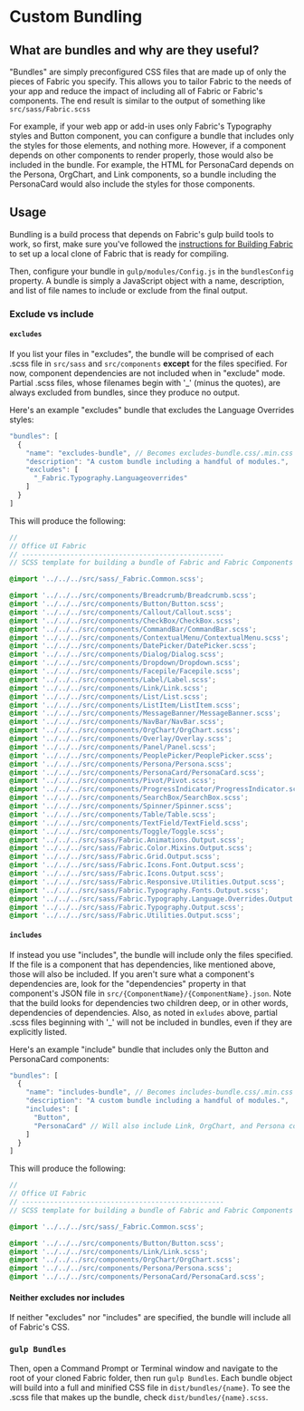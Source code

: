 # Custom Bundling
## What are bundles and why are they useful?
"Bundles" are simply preconfigured CSS files that are made up of only the pieces of Fabric you specify. This allows you to tailor Fabric to the needs of your app and reduce the impact of including all of Fabric or Fabric's components. The end result is similar to the output of something like `src/sass/Fabric.scss`

For example, if your web app or add-in uses only Fabric's Typography styles and Button component, you can configure a bundle that includes only the styles for those elements, and nothing more. However, if a component depends on other components to render properly, those would also be included in the bundle. For example, the HTML for PersonaCard depends on the Persona, OrgChart, and Link components, so a bundle including the PersonaCard would also include the styles for those components.

## Usage
Bundling is a build process that depends on Fabric's gulp build tools to work, so first, make sure you've followed the [instructions for Building Fabric](https://github.com/OfficeDev/Office-UI-Fabric/blob/master/ghdocs/BUILDING.md#building-fabric) to set up a local clone of Fabric that is ready for compiling.

Then, configure your bundle in `gulp/modules/Config.js` in the `bundlesConfig` property. A bundle is simply a JavaScript object with a name, description, and list of file names to include or exclude from the final output. 

### Exclude vs include
#### `excludes`
If you list your files in "excludes", the bundle will be comprised of each .scss file in `src/sass` and `src/components` **except** for the files specified. For now, component dependencies are not included when in "exclude" mode. Partial .scss files, whose filenames begin with '_' (minus the quotes), are always excluded from bundles, since they produce no output.

Here's an example "excludes" bundle that excludes the Language Overrides styles:
```javascript
"bundles": [
  {
    "name": "excludes-bundle", // Becomes excludes-bundle.css/.min.css
    "description": "A custom bundle including a handful of modules.",
    "excludes": [
      "_Fabric.Typography.Languageoverrides"
    ]
  } 
]
```

This will produce the following:

```scss
//
// Office UI Fabric
// --------------------------------------------------
// SCSS template for building a bundle of Fabric and Fabric Components CSS.

@import '../../../src/sass/_Fabric.Common.scss';

@import '../../../src/components/Breadcrumb/Breadcrumb.scss';
@import '../../../src/components/Button/Button.scss';
@import '../../../src/components/Callout/Callout.scss';
@import '../../../src/components/CheckBox/CheckBox.scss';
@import '../../../src/components/CommandBar/CommandBar.scss';
@import '../../../src/components/ContextualMenu/ContextualMenu.scss';
@import '../../../src/components/DatePicker/DatePicker.scss';
@import '../../../src/components/Dialog/Dialog.scss';
@import '../../../src/components/Dropdown/Dropdown.scss';
@import '../../../src/components/Facepile/Facepile.scss';
@import '../../../src/components/Label/Label.scss';
@import '../../../src/components/Link/Link.scss';
@import '../../../src/components/List/List.scss';
@import '../../../src/components/ListItem/ListItem.scss';
@import '../../../src/components/MessageBanner/MessageBanner.scss';
@import '../../../src/components/NavBar/NavBar.scss';
@import '../../../src/components/OrgChart/OrgChart.scss';
@import '../../../src/components/Overlay/Overlay.scss';
@import '../../../src/components/Panel/Panel.scss';
@import '../../../src/components/PeoplePicker/PeoplePicker.scss';
@import '../../../src/components/Persona/Persona.scss';
@import '../../../src/components/PersonaCard/PersonaCard.scss';
@import '../../../src/components/Pivot/Pivot.scss';
@import '../../../src/components/ProgressIndicator/ProgressIndicator.scss';
@import '../../../src/components/SearchBox/SearchBox.scss';
@import '../../../src/components/Spinner/Spinner.scss';
@import '../../../src/components/Table/Table.scss';
@import '../../../src/components/TextField/TextField.scss';
@import '../../../src/components/Toggle/Toggle.scss';
@import '../../../src/sass/Fabric.Animations.Output.scss';
@import '../../../src/sass/Fabric.Color.Mixins.Output.scss';
@import '../../../src/sass/Fabric.Grid.Output.scss';
@import '../../../src/sass/Fabric.Icons.Font.Output.scss';
@import '../../../src/sass/Fabric.Icons.Output.scss';
@import '../../../src/sass/Fabric.Responsive.Utilities.Output.scss';
@import '../../../src/sass/Fabric.Typography.Fonts.Output.scss';
@import '../../../src/sass/Fabric.Typography.Language.Overrides.Output.scss';
@import '../../../src/sass/Fabric.Typography.Output.scss';
@import '../../../src/sass/Fabric.Utilities.Output.scss';
```

#### `includes`
If instead you use "includes", the bundle will include only the files specified. If the file is a component that has dependencies, like mentioned above, those will also be included. If you aren't sure what a component's dependencies are, look for the "dependencies" property in that component's JSON file in `src/{ComponentName}/{ComponentName}.json`. Note that the build looks for dependencies two children deep, or in other words, dependencies of dependencies. Also, as noted in `exludes` above, partial .scss files beginning with '_' will not be included in bundles, even if they are explicitly listed.

Here's an example "include" bundle that includes only the Button and PersonaCard components:
```javascript
"bundles": [
  {
    "name": "includes-bundle", // Becomes includes-bundle.css/.min.css
    "description": "A custom bundle including a handful of modules.",
    "includes": [
      "Button",
      "PersonaCard" // Will also include Link, OrgChart, and Persona components as dependencies
    ]
  } 
]
```

This will produce the following:

```scss
//
// Office UI Fabric
// --------------------------------------------------
// SCSS template for building a bundle of Fabric and Fabric Components CSS.

@import '../../../src/sass/_Fabric.Common.scss';

@import '../../../src/components/Button/Button.scss';
@import '../../../src/components/Link/Link.scss';
@import '../../../src/components/OrgChart/OrgChart.scss';
@import '../../../src/components/Persona/Persona.scss';
@import '../../../src/components/PersonaCard/PersonaCard.scss';
```

#### Neither excludes nor includes
If neither "excludes" nor "includes" are specified, the bundle will include all of Fabric's CSS.


### `gulp Bundles`
Then, open a Command Prompt or Terminal window and navigate to the root of your cloned Fabric folder, then run `gulp Bundles`. Each bundle object will build into a full and minified CSS file in `dist/bundles/{name}`. To see the .scss file that makes up the bundle, check `dist/bundles/{name}.scss`.
